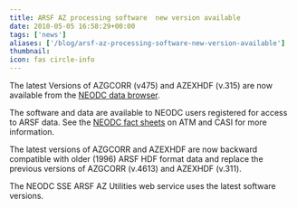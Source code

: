 ```yaml
---
title: ARSF AZ processing software  new version available
date: 2010-05-05 16:58:29+00:00
tags: ['news']
aliases: ['/blog/arsf-az-processing-software-new-version-available']
thumbnail: 
icon: fas circle-info
---
```

The latest Versions of AZGCORR (v475) and AZEXHDF (v.315) are now available from the [NEODC data browser](http://www.neodc.rl.ac.uk/cgi-infrastructure/data_browser/data_browser/neodc/arsf/Software).

The software and data are available to NEODC users registered for access to ARSF data. See the [NEODC fact sheets](http://www.neodc.rl.ac.uk/?option=displaypage&Itemid=48&op=page&SubMenu=48) on ATM and CASI for more information. 


The latest versions of AZGCORR and AZEXHDF are now backward compatible with older (1996) ARSF HDF format data and replace the previous versions of AZGCORR (v.4613) and AZEXHDF (v.311). 


The NEODC SSE ARSF AZ Utilities web service uses the latest software versions. 



